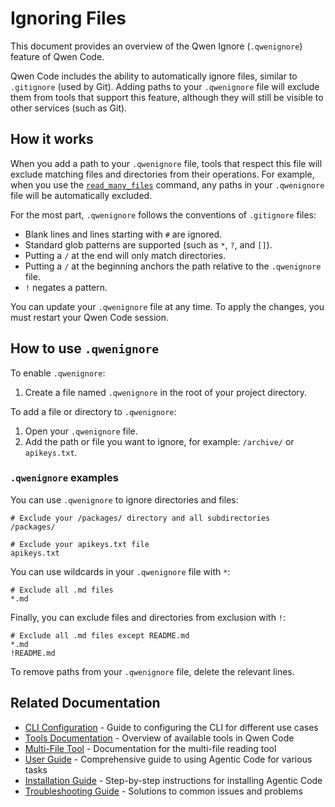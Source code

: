 # Ignoring Files

This document provides an overview of the Qwen Ignore (`.qwenignore`) feature of Qwen Code.

Qwen Code includes the ability to automatically ignore files, similar to `.gitignore` (used by Git). Adding paths to your `.qwenignore` file will exclude them from tools that support this feature, although they will still be visible to other services (such as Git).

## How it works

When you add a path to your `.qwenignore` file, tools that respect this file will exclude matching files and directories from their operations. For example, when you use the [`read_many_files`](./tools/multi-file.md) command, any paths in your `.qwenignore` file will be automatically excluded.

For the most part, `.qwenignore` follows the conventions of `.gitignore` files:

- Blank lines and lines starting with `#` are ignored.
- Standard glob patterns are supported (such as `*`, `?`, and `[]`).
- Putting a `/` at the end will only match directories.
- Putting a `/` at the beginning anchors the path relative to the `.qwenignore` file.
- `!` negates a pattern.

You can update your `.qwenignore` file at any time. To apply the changes, you must restart your Qwen Code session.

## How to use `.qwenignore`

To enable `.qwenignore`:

1. Create a file named `.qwenignore` in the root of your project directory.

To add a file or directory to `.qwenignore`:

1. Open your `.qwenignore` file.
2. Add the path or file you want to ignore, for example: `/archive/` or `apikeys.txt`.

### `.qwenignore` examples

You can use `.qwenignore` to ignore directories and files:

```
# Exclude your /packages/ directory and all subdirectories
/packages/

# Exclude your apikeys.txt file
apikeys.txt
```

You can use wildcards in your `.qwenignore` file with `*`:

```
# Exclude all .md files
*.md
```

Finally, you can exclude files and directories from exclusion with `!`:

```
# Exclude all .md files except README.md
*.md
!README.md
```

To remove paths from your `.qwenignore` file, delete the relevant lines.

## Related Documentation

- [CLI Configuration](./cli/configuration.md) - Guide to configuring the CLI for different use cases
- [Tools Documentation](./tools/README.md) - Overview of available tools in Qwen Code
- [Multi-File Tool](./tools/multi-file.md) - Documentation for the multi-file reading tool
- [User Guide](./user/user-guide.md) - Comprehensive guide to using Agentic Code for various tasks
- [Installation Guide](./user/installation.md) - Step-by-step instructions for installing Agentic Code
- [Troubleshooting Guide](./user/troubleshooting.md) - Solutions to common issues and problems
